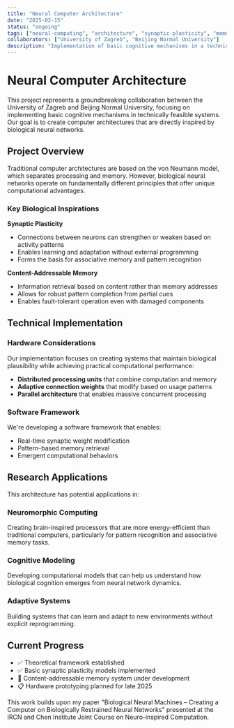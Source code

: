 ```yaml
---
title: "Neural Computer Architecture"
date: "2025-02-15"
status: "ongoing"
tags: ["neural-computing", "architecture", "synaptic-plasticity", "memory"]
collaborators: ["University of Zagreb", "Beijing Normal University"]
description: "Implementation of basic cognitive mechanisms in a technically feasible system with focus on usability, inspired by biological networks including synaptic plasticity and content-addressable memory."
---
```


# Neural Computer Architecture

This project represents a groundbreaking collaboration between the University of Zagreb and Beijing Normal University, focusing on implementing basic cognitive mechanisms in technically feasible systems. Our goal is to create computer architectures that are directly inspired by biological neural networks.

## Project Overview

Traditional computer architectures are based on the von Neumann model, which separates processing and memory. However, biological neural networks operate on fundamentally different principles that offer unique computational advantages.

### Key Biological Inspirations

**Synaptic Plasticity**

-   Connections between neurons can strengthen or weaken based on activity patterns
-   Enables learning and adaptation without external programming
-   Forms the basis for associative memory and pattern recognition

**Content-Addressable Memory**

-   Information retrieval based on content rather than memory addresses
-   Allows for robust pattern completion from partial cues
-   Enables fault-tolerant operation even with damaged components

## Technical Implementation

### Hardware Considerations

Our implementation focuses on creating systems that maintain biological plausibility while achieving practical computational performance:

-   **Distributed processing units** that combine computation and memory
-   **Adaptive connection weights** that modify based on usage patterns
-   **Parallel architecture** that enables massive concurrent processing

### Software Framework

We're developing a software framework that enables:

-   Real-time synaptic weight modification
-   Pattern-based memory retrieval
-   Emergent computational behaviors

## Research Applications

This architecture has potential applications in:

### Neuromorphic Computing

Creating brain-inspired processors that are more energy-efficient than traditional computers, particularly for pattern recognition and associative memory tasks.

### Cognitive Modeling

Developing computational models that can help us understand how biological cognition emerges from neural network dynamics.

### Adaptive Systems

Building systems that can learn and adapt to new environments without explicit reprogramming.

## Current Progress

-   ✅ Theoretical framework established
-   ✅ Basic synaptic plasticity models implemented
-   🔄 Content-addressable memory system under development
-   📋 Hardware prototyping planned for late 2025

This work builds upon my paper "Biological Neural Machines – Creating a Computer on Biologically Restrained Neural Networks" presented at the IRCN and Chen Institute Joint Course on Neuro-inspired Computation.

